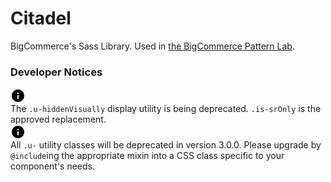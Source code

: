# Citadel
BigCommerce's Sass Library. Used in <a href="://cp-pattern-lab.bigcommerce.net">the BigCommerce Pattern Lab</a>.

### Developer Notices

<div class="alertBox alertBox--warning">
    <div class="alertBox-column alertBox-icon">
        <icon class="icon" aria-hidden="true">
            <svg xmlns="http://www.w3.org/2000/svg" width="24" height="24" viewBox="0 0 24 24">
                <path d="M12 2C6.48 2 2 6.48 2 12s4.48 10 10 10 10-4.48 10-10S17.52 2 12 2zm1 15h-2v-6h2v6zm0-8h-2V7h2v2z"></path>
            </svg>
        </icon>
    </div>
    <div class="alertBox-column alertBox-message">
        The <code>.u-hiddenVisually</code> display utility is being deprecated. <code>.is-srOnly</code> is the approved replacement.
    </div>
</div>

<div class="alertBox alertBox--warning">
    <div class="alertBox-column alertBox-icon">
        <icon class="icon" aria-hidden="true">
            <svg xmlns="http://www.w3.org/2000/svg" width="24" height="24" viewBox="0 0 24 24">
                <path d="M12 2C6.48 2 2 6.48 2 12s4.48 10 10 10 10-4.48 10-10S17.52 2 12 2zm1 15h-2v-6h2v6zm0-8h-2V7h2v2z"></path>
            </svg>
        </icon>
    </div>
    <div class="alertBox-column alertBox-message">
        All <code>.u-</code> utility classes will be deprecated in version 3.0.0. Please upgrade by <code>@include</code>ing the appropriate mixin into a CSS class specific to your component's needs.
    </div>
</div>


